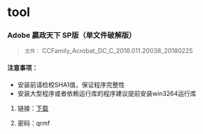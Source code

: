 # tool

### Adobe 嬴政天下	SP版（单文件破解版）

> `文件：` CCFamily_Acrobat_DC_C_2018.011.20038_20180225

#### 注意事项：

- 安装前请检校SHA1值，保证程序完整性
- 安装大型程序或者依赖运行库的程序建议提前安装win3264运行库

1. 链接：[下载](https://pan.baidu.com/s/16eJxEoQUQtl-r8pY5cPKvw)

2. 密码：qrmf
